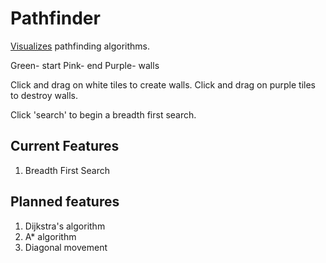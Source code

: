 # Pathfinder
[Visualizes](http://danxlee.me/Pathfinder) pathfinding algorithms.

Green- start
Pink- end
Purple- walls

Click and drag on white tiles to create walls.
Click and drag on purple tiles to destroy walls.

Click 'search' to begin a breadth first search.

## Current Features
1. Breadth First Search

## Planned features
1. Dijkstra's algorithm
2. A* algorithm
3. Diagonal movement


